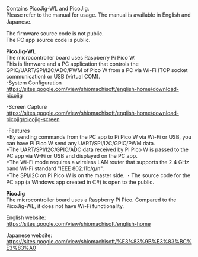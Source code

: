 Contains PicoJig-WL and PicoJig.   
Please refer to the manual for usage. The manual is available in English and Japanese.　　     

The firmware source code is not public.  
The PC app source code is public.  
    
**PicoJig-WL**    
The microcontroller board uses Raspberry Pi Pico W.   
This is firmware and a PC application that controls the GPIO/UART/SPI/I2C/ADC/PWM of Pico W from a PC via Wi-Fi (TCP socket communication) or USB (virtual COM).   
-System Configuration  
https://sites.google.com/view/shiomachisoft/english-home/download-picojig

-Screen Capture   
https://sites.google.com/view/shiomachisoft/english-home/download-picojig/picojig-screen 

-Features   
*By sending commands from the PC app to Pi Pico W via Wi-Fi or USB, you can have Pi Pico W send any UART/SPI/I2C/GPIO/PWM data.       
*The UART/SPI/I2C/GPIO/ADC data received by Pi Pico W is passed to the PC app via W-Fi or USB and displayed on the PC app.     
*The Wi-Fi mode requires a wireless LAN router that supports the 2.4 GHz band Wi-Fi standard "IEEE 802.11b/g/n".     
*The SPI/I2C on Pi Pico W is on the master side. ・The source code for the PC app (a Windows app created in C#) is open to the public.     
  
**PicoJig**        
The microcontroller board uses a Raspberry Pi Pico. Compared to the PicoJig-WL, it does not have Wi-Fi functionality.

English website:  
https://sites.google.com/view/shiomachisoft/english-home    
  
Japanese website:   
https://sites.google.com/view/shiomachisoft/%E3%83%9B%E3%83%BC%E3%83%A0  
